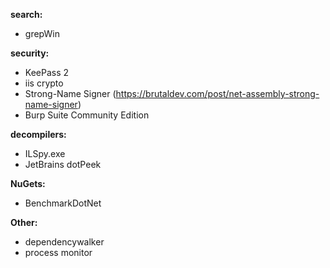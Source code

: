 __search:__
* grepWin

__security:__
* KeePass 2
* iis crypto
* Strong-Name Signer (https://brutaldev.com/post/net-assembly-strong-name-signer)
* Burp Suite Community Edition
	
__decompilers:__
* ILSpy.exe
* JetBrains dotPeek

__NuGets:__
* BenchmarkDotNet

__Other:__
* dependencywalker
* process monitor
